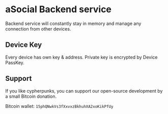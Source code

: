 aSocial Backend service
=======================

Backend service will constantly stay in memory and manage any connection from other devices.

Device Key
----------
Every device has own key & address. Private key is encrypted by Device PassKey.

Support
-------
If you like cypherpunks, you can support our open-source development by a small Bitcoin donation.

Bitcoin wallet: `15phQNwkVs3fXxvxzBkhuhXA2xoKikPfUy`
